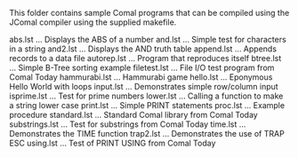 This folder contains sample Comal programs that can be compiled
using the JComal compiler using the supplied makefile.

abs.lst        ... Displays the ABS of a number
and.lst        ... Simple test for characters in a string
and2.lst       ... Displays the AND truth table
append.lst     ... Appends records to a data file
autorep.lst    ... Program that reproduces itself
btree.lst      ... Simple B-Tree sorting example
filetest.lst   ... File I/O test program from Comal Today
hammurabi.lst  ... Hammurabi game
hello.lst      ... Eponymous Hello World with loops
input.lst      ... Demonstrates simple row/column input
isprime.lst    ... Test for prime numbers
lower.lst      ... Calling a function to make a string lower case
print.lst      ... Simple PRINT statements
proc.lst       ... Example procedure
standard.lst   ... Standard Comal library from Comal Today
substrings.lst ... Test for substrings from Comal Today
time.lst       ... Demonstrates the TIME function
trap2.lst      ... Demonstrates the use of TRAP ESC
using.lst      ... Test of PRINT USING from Comal Today
